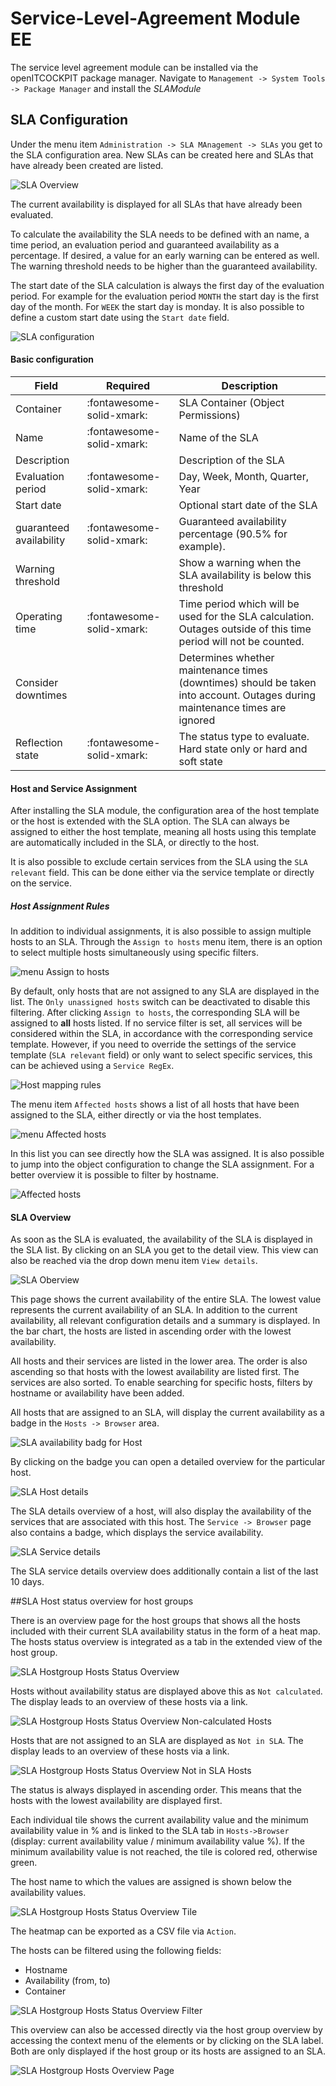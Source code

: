 # Service-Level-Agreement Module <span class="badge badge-danger badge-outlined" title="Enterprise Edition">EE</span>

The service level agreement module can be installed via the openITCOCKPIT package manager.
Navigate to `Management -> System Tools -> Package Manager` and install the *SLAModule*

## SLA Configuration

Under the menu item `Administration -> SLA MAnagement -> SLAs` you get to the SLA configuration area.
New SLAs can be created here and SLAs that have already been created are listed.

![SLA Overview](/images/sla/sla_list.png)

The current availability is displayed for all SLAs that have already been evaluated.

To calculate the availability the SLA needs to be defined with an name, a time period, an evaluation period and
guaranteed availability as a percentage. If desired, a value for an early warning can be entered as well.
The warning threshold needs to be higher than the guaranteed availability.

The start date of the SLA calculation is always the first day of the evaluation period. For example for the
evaluation period `MONTH` the start day is the first day of the month. For `WEEK` the start day is monday.
It is also possible to define a custom start date using the `Start date` field.

![SLA configuration](/images/sla/sla_configuration.png)

#### Basic configuration

| Field                   | Required                  | Description                                                                                                                  |
|-------------------------|---------------------------|------------------------------------------------------------------------------------------------------------------------------|
| Container               | :fontawesome-solid-xmark: | SLA Container (Object Permissions)                                                                                           |
| Name                    | :fontawesome-solid-xmark: | Name of the SLA                                                                                                              |
| Description             |                           | Description of the SLA                                                                                                       |
| Evaluation period       | :fontawesome-solid-xmark: | Day, Week, Month, Quarter, Year                                                                                              |
| Start date              |                           | Optional start date of the SLA                                                                                               |
| guaranteed availability | :fontawesome-solid-xmark: | Guaranteed availability percentage (90.5% for example).                                                                      |
| Warning threshold       |                           | Show a warning when the SLA availability is below this threshold                                                             |
| Operating time          | :fontawesome-solid-xmark: | Time period which will be used for the SLA calculation. Outages outside of this time period will not be counted.             |
| Consider downtimes      |                           | Determines whether maintenance times  (downtimes) should be taken into account. Outages during maintenance times are ignored |
| Reflection state        | :fontawesome-solid-xmark: | The status type to evaluate. Hard state only or hard and soft state                                                          |

#### Host and Service Assignment

After installing the SLA module, the configuration area of the host template or the host is extended with the SLA
option. The SLA can always be assigned to either the host template, meaning all hosts using this template are
automatically included in the SLA, or directly to the host.

It is also possible to exclude certain services from the SLA using the `SLA relevant` field. This can be done either via
the service template or directly on the service.

##### Host Assignment Rules

In addition to individual assignments, it is also possible to assign multiple hosts to an SLA. Through the `Assign to
hosts` menu item, there is an option to select multiple hosts simultaneously using specific filters.

![menu Assign to hosts](/images/sla/sla_assign_to_hosts.png)

By default, only hosts that are not assigned to any SLA are displayed in the list. The `Only unassigned hosts` switch
can be deactivated to disable this filtering. After clicking `Assign to hosts`, the corresponding SLA will be assigned
to
**all** hosts listed. If no service filter is set, all services will be considered within the SLA, in accordance with
the corresponding service template. However, if you need to override the settings of the service
template (`SLA relevant` field) or only want to select specific services, this can be achieved using a `Service RegEx`.

![Host mapping rules](/images/sla/sla_assign_to_hosts_filter.png)

The menu item `Affected hosts` shows a list of all hosts that have been assigned to the SLA, either directly or via the
host templates.

![menu Affected hosts](/images/sla/sla_menu_affected_hosts.png)

In this list you can see directly how the SLA was assigned. It is also possible to jump into the object configuration
to change the SLA assignment. For a better overview it is possible to filter by hostname.

![Affected hosts](/images/sla/sla_affected_hosts.png)

#### SLA Overview

As soon as the SLA is evaluated, the availability of the SLA is displayed in the SLA list.
By clicking on an SLA you get to the detail view. This view can also be reached via the drop down menu
item `View details`.

![SLA Oberview](/images/sla/sla_view_details.png)

This page shows the current availability of the entire SLA. The lowest value represents
the current availability of an SLA. In addition to the current availability, all relevant configuration details
and a summary is displayed. In the bar chart, the hosts are listed in ascending order with the lowest availability.

All hosts and their services are listed in the lower area. The order is also ascending so that
hosts with the lowest availability are listed first. The services are also sorted.
To enable searching for specific hosts, filters by hostname or availability have been added.

All hosts that are assigned to an SLA, will display the current availability as a badge in the `Hosts -> Browser` area.

![SLA availability badg for Host](/images/sla/sla_host_browser.png)

By clicking on the badge you can open a detailed overview for the particular host.

![SLA Host details](/images/sla/sla_host_browser_details.png)

The SLA details overview of a host, will also display the availability of the services that are associated with this
host.
The `Service -> Browser` page also contains a badge, which displays the service availability.

![SLA Service details](/images/sla/sla_service_browser_details.png)

The SLA service details overview does additionally contain a list of the last 10 days.

##SLA Host status overview for host groups

There is an overview page for the host groups that shows all the hosts included with their current SLA availability status in the form of a heat map. The hosts status overview is integrated as a tab in the extended view of the host group.   

![SLA Hostgroup Hosts Status Overview](/images/sla/sla_hostgroup_hosts_status_overview.png)

Hosts without availability status are displayed above this as `Not calculated`. The display leads to an overview of these hosts via a link.

![SLA Hostgroup Hosts Status Overview Non-calculated Hosts](/images/sla/sla_hostgroup_hosts_status_overview_not_calculated.png)

Hosts that are not assigned to an SLA are displayed as `Not in SLA`. The display leads to an overview of these hosts via a link.

![SLA Hostgroup Hosts Status Overview Not in SLA Hosts](/images/sla/sla_hostgroup_hosts_status_overview_not_sla.png)

The status is always displayed in ascending order. This means that the hosts with the lowest availability are displayed first. 

Each individual tile shows the current availability value and the minimum availability value in % and is linked to the SLA tab in `Hosts->Browser` (display: current availability value / minimum availability value %). If the minimum availability value is not reached, the tile is colored red, otherwise green.

The host name to which the values are assigned is shown below the availability values. 

![SLA Hostgroup Hosts Status Overview Tile](/images/sla/sla_hostgroup_hosts_status_overview_tile.png)

The heatmap can be exported as a CSV file via `Action`. 

The hosts can be filtered using the following fields:

* Hostname
* Availability (from, to)
* Container

![SLA Hostgroup Hosts Status Overview Filter](/images/sla/sla_hostgroup_hosts_status_overview_filter.png)

This overview can also be accessed directly via the host group overview by accessing the context menu of the elements or by clicking on the SLA label. Both are only displayed if the host group or its hosts are assigned to an SLA.  

![SLA Hostgroup Hosts Overview Page](/images/sla/sla_hostgroups_overview.png)